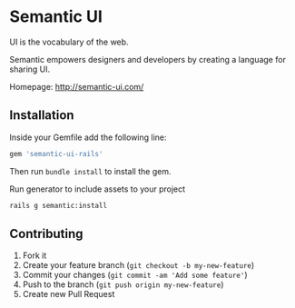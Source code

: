 # Semantic UI
UI is the vocabulary of the web.

Semantic empowers designers and developers by creating a language for sharing UI.

Homepage: http://semantic-ui.com/

## Installation
Inside your Gemfile add the following line:
```ruby
gem 'semantic-ui-rails'
```
Then run `bundle install` to install the gem.

Run generator to include assets to your project
```bash
rails g semantic:install
```

## Contributing

1. Fork it
2. Create your feature branch (`git checkout -b my-new-feature`)
3. Commit your changes (`git commit -am 'Add some feature'`)
4. Push to the branch (`git push origin my-new-feature`)
5. Create new Pull Request
